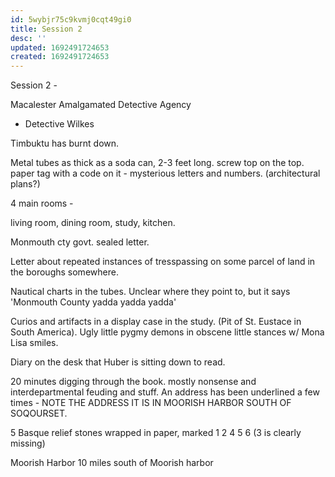 ```yaml
---
id: 5wybjr75c9kvmj0cqt49gi0
title: Session 2
desc: ''
updated: 1692491724653
created: 1692491724653
---
```


Session 2 - 

Macalester Amalgamated Detective Agency
- Detective Wilkes


Timbuktu has burnt down. 


Metal tubes as thick as a soda can, 2-3 feet long. screw top on the top. paper tag with a code on it - mysterious letters and numbers. (architectural plans?)


4 main rooms - 

living room, dining room, study, kitchen.

Monmouth cty govt. sealed letter.

Letter about repeated instances of tresspassing on some parcel of land in the boroughs somewhere.

Nautical charts in the tubes. Unclear where they point to, but it says 'Monmouth County yadda yadda yadda'


Curios and artifacts in a display case in the study. (Pit of St. Eustace in South America). Ugly little pygmy demons in obscene little stances w/ Mona Lisa smiles.

Diary on the desk that Huber is sitting down to read.

20 minutes digging through the book. mostly nonsense and interdepartmental feuding and stuff. An address has been underlined a few times - NOTE THE ADDRESS IT IS IN MOORISH HARBOR SOUTH OF SOQOURSET.

5 Basque relief stones wrapped in paper, marked 1 2 4 5 6 (3 is clearly missing)

Moorish Harbor 10 miles south of Moorish harbor
